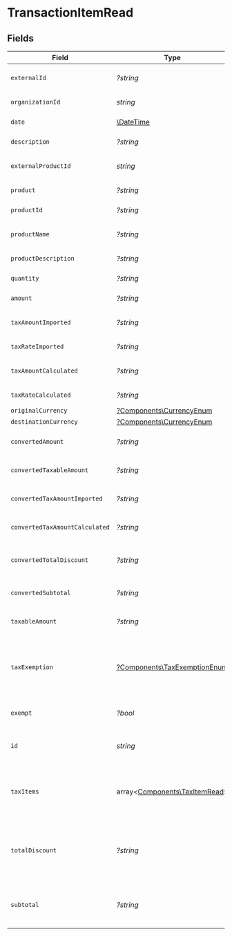 # TransactionItemRead


## Fields

| Field                                                                       | Type                                                                        | Required                                                                    | Description                                                                 |
| --------------------------------------------------------------------------- | --------------------------------------------------------------------------- | --------------------------------------------------------------------------- | --------------------------------------------------------------------------- |
| `externalId`                                                                | *?string*                                                                   | :heavy_minus_sign:                                                          | External item identifier.                                                   |
| `organizationId`                                                            | *string*                                                                    | :heavy_check_mark:                                                          | Organization identifier.                                                    |
| `date`                                                                      | [\DateTime](https://www.php.net/manual/en/class.datetime.php)               | :heavy_check_mark:                                                          | Date/time of item.                                                          |
| `description`                                                               | *?string*                                                                   | :heavy_minus_sign:                                                          | Item description                                                            |
| `externalProductId`                                                         | *string*                                                                    | :heavy_check_mark:                                                          | External product identifier.                                                |
| `product`                                                                   | *?string*                                                                   | :heavy_minus_sign:                                                          | Product name                                                                |
| `productId`                                                                 | *?string*                                                                   | :heavy_minus_sign:                                                          | Product identifier.                                                         |
| `productName`                                                               | *?string*                                                                   | :heavy_minus_sign:                                                          | Product name (detailed)                                                     |
| `productDescription`                                                        | *?string*                                                                   | :heavy_minus_sign:                                                          | Product description                                                         |
| `quantity`                                                                  | *?string*                                                                   | :heavy_minus_sign:                                                          | Quantity of item.                                                           |
| `amount`                                                                    | *?string*                                                                   | :heavy_minus_sign:                                                          | Item amount.                                                                |
| `taxAmountImported`                                                         | *?string*                                                                   | :heavy_minus_sign:                                                          | Imported tax amount for the item.                                           |
| `taxRateImported`                                                           | *?string*                                                                   | :heavy_minus_sign:                                                          | Imported tax rate.                                                          |
| `taxAmountCalculated`                                                       | *?string*                                                                   | :heavy_minus_sign:                                                          | Calculated tax amount for the item.                                         |
| `taxRateCalculated`                                                         | *?string*                                                                   | :heavy_minus_sign:                                                          | Calculated tax rate.                                                        |
| `originalCurrency`                                                          | [?Components\CurrencyEnum](../../Models/Components/CurrencyEnum.md)         | :heavy_minus_sign:                                                          | N/A                                                                         |
| `destinationCurrency`                                                       | [?Components\CurrencyEnum](../../Models/Components/CurrencyEnum.md)         | :heavy_minus_sign:                                                          | N/A                                                                         |
| `convertedAmount`                                                           | *?string*                                                                   | :heavy_minus_sign:                                                          | Converted item amount.                                                      |
| `convertedTaxableAmount`                                                    | *?string*                                                                   | :heavy_minus_sign:                                                          | Converted taxable amount.                                                   |
| `convertedTaxAmountImported`                                                | *?string*                                                                   | :heavy_minus_sign:                                                          | Converted imported tax amount.                                              |
| `convertedTaxAmountCalculated`                                              | *?string*                                                                   | :heavy_minus_sign:                                                          | Converted calculated tax amount                                             |
| `convertedTotalDiscount`                                                    | *?string*                                                                   | :heavy_minus_sign:                                                          | Converted total discount amount.                                            |
| `convertedSubtotal`                                                         | *?string*                                                                   | :heavy_minus_sign:                                                          | Converted subtotal amount.                                                  |
| `taxableAmount`                                                             | *?string*                                                                   | :heavy_minus_sign:                                                          | Taxable amount for the item.                                                |
| `taxExemption`                                                              | [?Components\TaxExemptionEnum](../../Models/Components/TaxExemptionEnum.md) | :heavy_minus_sign:                                                          | This enum is used to determine if a transaction is exempt from tax.         |
| `exempt`                                                                    | *?bool*                                                                     | :heavy_minus_sign:                                                          | Indicates if the item is exempt.                                            |
| `id`                                                                        | *string*                                                                    | :heavy_check_mark:                                                          | The unique transaction item identifier.                                     |
| `taxItems`                                                                  | array<[Components\TaxItemRead](../../Models/Components/TaxItemRead.md)>     | :heavy_check_mark:                                                          | List of tax items associated with the transaction item.                     |
| `totalDiscount`                                                             | *?string*                                                                   | :heavy_minus_sign:                                                          | Total discount amount applied to this transaction item.                     |
| `subtotal`                                                                  | *?string*                                                                   | :heavy_minus_sign:                                                          | Subtotal amount before any discount is applied.                             |